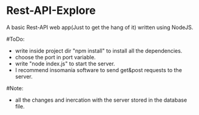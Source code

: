 # Rest-API-Explore
A basic Rest-API web app(Just to get the hang of it) written using NodeJS.

#ToDo:<br>
- write inside project dir "npm install" to install all the dependencies.
- choose the port in port variable.
- write "node index.js" to start the server.
- I recommend insomania software to send get&post requests to the server.


#Note:
- all the changes and inercation with the server stored in the database file.
